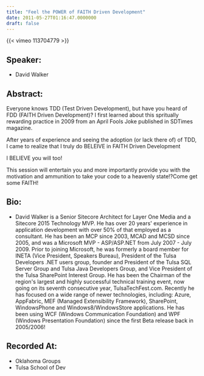 ```yaml
---
title: "Feel the POWER of FAITH Driven Development"
date: 2011-05-27T01:16:47.0000000
draft: false
---
```


{{< vimeo 113704779 >}}

## Speaker:

 - David Walker

## Abstract:

<p>Everyone knows TDD (Test Driven Development), but have you heard of FDD (FAITH Driven Development)? I first learned about this spritually rewarding practice in 2009 from an April Fools Joke published in SDTimes magazine.</p>
<p>After years of experience and seeing the adoption (or lack there of) of TDD, I came to realize that I truly do BELEIVE in FAITH Driven Development</p>
<p>I BELIEVE you will too!</p>
<p>This session will entertain you and more importantly provide you with the motivation and ammunition to take your code to a heavenly state!?Come get some FAITH!</p>

## Bio:

 - <p>David Walker is a Senior Sitecore Architect for Layer One Media and a Sitecore 2015 Technology MVP. He has over 20 years' experience in application development with over 50% of that employed as a consultant. He has been an MCP since 2003, MCAD and MCSD since 2005, and was a Microsoft MVP - ASP/ASP.NET from July 2007 - July 2009. Prior to joining Microsoft, he was formerly a board member for INETA (Vice President, Speakers Bureau), President of the Tulsa Developers .NET users group, founder and President of the Tulsa SQL Server Group and Tulsa Java Developers Group, and Vice President of the Tulsa SharePoint Interest Group. He has been the Chairman of the region's largest and highly successful technical training event, now going on its seventh consecutive year, TulsaTechFest.com. Recently he has focused on a wide range of newer technologies, including: Azure, AppFabric, MEF (Managed Extensibility Framework), SharePoint, WindowsPhone and Windows8/WindowsStore applications. He has been using WCF (Windows Communication Foundation) and WPF (Windows Presentation Foundation) since the first Beta release back in 2005/2006!</p>

## Recorded At:

 - Oklahoma Groups
 - Tulsa School of Dev

